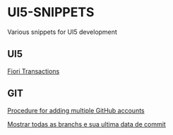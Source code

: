 # UI5-SNIPPETS

Various snippets for UI5 development

## UI5

[Fiori Transactions](./Fiori%20Transactions.md)

## GIT

[Procedure for adding multiple GitHub accounts](./GIT%20-%20Configure%20multiple%20github%20accounts.md)

[Mostrar todas as branchs e sua ultima data de commit](./GIT%20-%20TIPS.md)